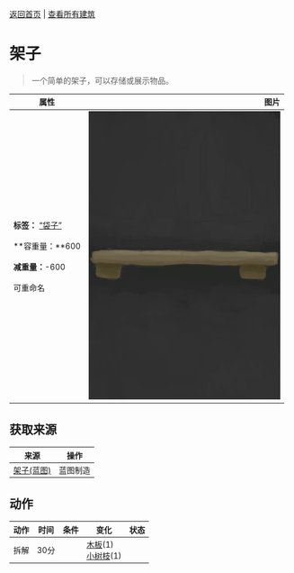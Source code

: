 [返回首页](index.md)   |  [查看所有建筑](building.md)
# 架子  
> 一个简单的架子，可以存储或展示物品。  
  
  属性  |   图片   
 ----  |  ----:   
 **标签：**	[“袋子”](tag_Bag.md)<br><br>**容重量：**600<br><br>**减重量：**-600<br><br>可重命名  |  ![](Sprite/Shelf.png)   
  
## 获取来源  
来源  |  操作  
----  |  ----  
[架子(蓝图)](Bp_Shelf.md)  |  蓝图制造  
## 动作  
动作  |  时间  |  条件  |  变化  |  状态  
----  |  ----  |  ----  |  ----  |  ----  
拆解  |  30分  |    |  [木板](Plank.md)(1)<br>[小树枝](Sticks.md)(1)  |    
